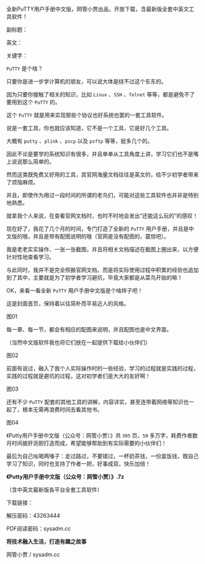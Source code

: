 全新PuTTY用户手册中文版，网管小贾出品，开放下载，含最新版全套中英文工具软件！

副标题：

英文：

关键字：





`PuTTY` 是个啥？

只要你是进一步学计算机的朋友，可以说大体是绕不过这个东东的。

因为只要你接触了相关的知识，比如 `Linux` 、`SSH` 、`Telnet` 等等，都是避免不了要用到这个 `PuTTY` 的。

这个 `PuTTY` 就是用来实现那些个协议也好系统也罢的一套工具软件。



说是一套工具，你也就应该知道，它不是一个工具，它是好几个工具。

大概有 `putty` 、`plink` 、`pscp` 以及 `psftp` 等等，挺多几个的。

因此不论是要学的系统知识有很多，并且单单从工具角度上讲，学习它们也不是嘴上说说那么简单的。



然而这类既免费又好用的工具，其官网海量文档往往是英文的，给不少初学者带来了烦恼麻烦。

并且，即使作为用过一段时间的所谓的老鸟们，可能对这些工具软件也并非是特别地熟悉。

就拿我个人来说，在查看官网文档时，也时不时地会发出“还能这么玩的”的感叹！



现在好了，我花了几个月的时间，专门打造了全新的 `PuTTY` 用户手册，并且是中文版的哦，并且是带有配图说明的哦（官网是没有配图的，震惊吧）。

我是老老实实操作、一张一张截图，并且将相关文档描述在截图上圈出来，以方便针对性地查看学习。

与此同时，我并不是完全照搬官网文档，而是将实际使用过程中积累的经验也追加到了其中，主要就是为了初学者学习避坑，毕竟大家都是从菜鸟开始的嘛！

OK，来看一看全新 `PuTTY` 用户手册中文版是个啥样子吧！



这是封面首页，保持着以往简朴而平易近人的风格。

图01



每一章、每一节，都会有相应的配图来说明，并且配图也是中文界面。

（当然中文版软件我也将它们放在一起提供下载给小伙伴们）

图02



前面有说过，融入了我个人实际操作时的一些经验，学习的过程就是实践的过程，实践的过程就是避坑的过程，这对初学者们是大大的友好啊！

图03



还有不少 `PuTTY` 配套的其他工具的讲解，内容详实，甚至连带着网络等知识也一起了，根本无需再浪费时间去看其他书。

图04



《Putty用户手册中文版（公众号：网管小贾）》共 `305` 页，`50` 多万字，耗费作者数月时间披肝沥胆打造而成，希望能够帮助到有实际需要的小伙伴们！

最后为自己吆喝两嗓子：走过路过，不要错过，一杯奶茶钱，一份盒饭钱，既自己学习了知识，同时也支持了作者一把，好事成双，快乐加倍！



**《Putty用户手册中文版（公众号：网管小贾）》.7z**

（含中英文最新版各平台全套工具软件）

下载链接：



解压密码：43263444

PDF阅读密码：sysadm.cc



**将技术融入生活，打造有趣之故事**

网管小贾 / sysadm.cc
